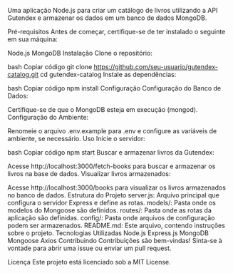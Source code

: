 Uma aplicação Node.js para criar um catálogo de livros utilizando a API Gutendex e armazenar os dados em um banco de dados MongoDB.

Pré-requisitos
Antes de começar, certifique-se de ter instalado o seguinte em sua máquina:

Node.js
MongoDB
Instalação
Clone o repositório:

bash
Copiar código
git clone https://github.com/seu-usuario/gutendex-catalog.git
cd gutendex-catalog
Instale as dependências:

bash
Copiar código
npm install
Configuração
Configuração do Banco de Dados:

Certifique-se de que o MongoDB esteja em execução (mongod).
Configuração do Ambiente:

Renomeie o arquivo .env.example para .env e configure as variáveis de ambiente, se necessário.
Uso
Inicie o servidor:

bash
Copiar código
npm start
Buscar e armazenar livros da Gutendex:

Acesse http://localhost:3000/fetch-books para buscar e armazenar os livros na base de dados.
Visualizar livros armazenados:

Acesse http://localhost:3000/books para visualizar os livros armazenados no banco de dados.
Estrutura do Projeto
server.js: Arquivo principal que configura o servidor Express e define as rotas.
models/: Pasta onde os modelos do Mongoose são definidos.
routes/: Pasta onde as rotas da aplicação são definidas.
config/: Pasta onde arquivos de configuração podem ser armazenados.
README.md: Este arquivo, contendo instruções sobre o projeto.
Tecnologias Utilizadas
Node.js
Express.js
MongoDB
Mongoose
Axios
Contribuindo
Contribuições são bem-vindas! Sinta-se à vontade para abrir uma issue ou enviar um pull request.

Licença
Este projeto está licenciado sob a MIT License.
